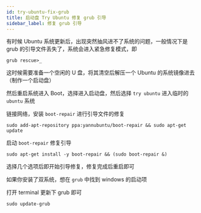```yaml
---
id: try-ubuntu-fix-grub
title: 启动盘 Try Ubuntu 修复 grub 引导
sidebar_label: 修复 grub 引导
---
```


有时候 Ubuntu 系统更新后，出现突然抽风进不了系统的问题，一般情况下是 grub 的引导文件丢失了，系统会进入紧急修复模式，即

```
grub rescue>_
```

这时候需要准备一个空闲的 U 盘，将其清空后解压一个 Ubuntu 的系统镜像进去（制作一个启动盘）

然后重启系统进入 Boot，选择进入启动盘，然后选择 `try ubuntu` 进入临时的 `ubuntu` 系统

链接网络，安装 `boot-repair` 进行引导文件的修复

```
sudo add-apt-repository ppa:yannubuntu/boot-repair && sudo apt-get update
```

启动 `boot-repair` 修复引导

```
sudo apt-get install -y boot-repair && (sudo boot-repair &)
```

选择几个选项后即开始引导修复，修复完成后重启即可

如果你安装了双系统，想在 `grub` 中找到 windows 的启动项

打开 terminal 更新下 grub 即可

```
sudo update-grub
```